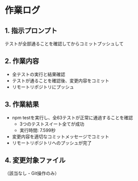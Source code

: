 # 作業ログ

## 1. 指示プロンプト
テストが全部通ることを確認してからコミットプッシュして

## 2. 作業内容
- 全テストの実行と結果確認
- テストが通ることを確認後、変更内容をコミット
- リモートリポジトリにプッシュ

## 3. 作業結果
- npm testを実行し、全63テストが正常に通過することを確認
  - 3つのテストスイート全てが成功
  - 実行時間: 7.599秒
- 変更内容を適切なコミットメッセージでコミット
- リモートリポジトリへのプッシュが完了

## 4. 変更対象ファイル
（該当なし - Git操作のみ）